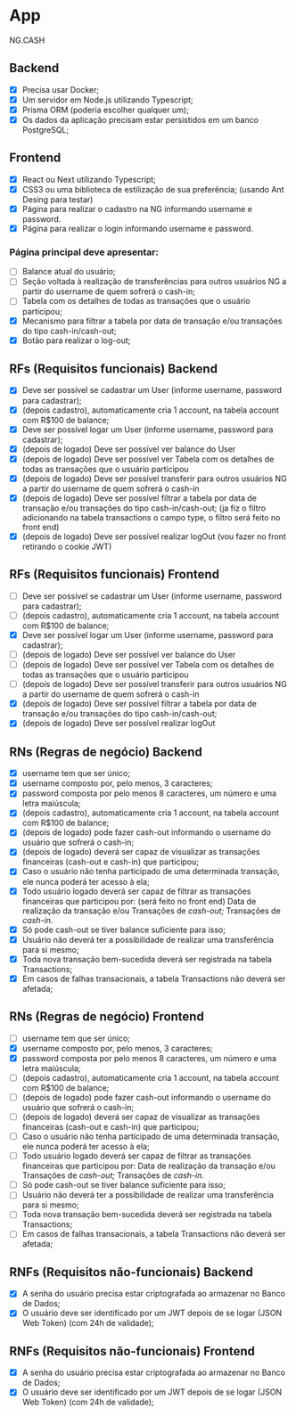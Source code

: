 # App

NG.CASH

## Backend

- [x] Precisa usar Docker;
- [x] Um servidor em Node.js utilizando Typescript;
- [x] Prisma ORM (poderia escolher qualquer um);
- [x] Os dados da aplicação precisam estar persistidos em um banco PostgreSQL;

## Frontend

- [x] React ou Next utilizando Typescript;
- [x] CSS3 ou uma biblioteca de estilização de sua preferência; (usando Ant Desing para testar)
- [x] Página para realizar o cadastro na NG informando username e password.
- [x] Página para realizar o login informando username e password.

### Página principal deve apresentar:

- [ ] Balance atual do usuário;
- [ ] Seção voltada à realização de transferências para outros usuários NG a partir do username de quem sofrerá o cash-in;
- [ ] Tabela com os detalhes de todas as transações que o usuário participou;
- [x] Mecanismo para filtrar a tabela por data de transação e/ou transações do tipo cash-in/cash-out;
- [x] Botão para realizar o log-out;

## RFs (Requisitos funcionais) Backend

- [x] Deve ser possível se cadastrar um User (informe username, password para cadastrar);
- [x] (depois cadastro), automaticamente cria 1 account, na tabela account com R$100 de balance;
- [x] Deve ser possível logar um User (informe username, password para cadastrar);
- [x] (depois de logado) Deve ser possível ver balance do User
- [x] (depois de logado) Deve ser possível ver Tabela com os detalhes de todas as transações que o usuário participou
- [x] (depois de logado) Deve ser possível transferir para outros usuários NG a partir do username de quem sofrerá o cash-in
- [x] (depois de logado) Deve ser possível filtrar a tabela por data de transação e/ou transações do tipo cash-in/cash-out; (ja fiz o filtro adicionando na tabela transactions o campo type, o filtro será feito no front end)
- [x] (depois de logado) Deve ser possível realizar logOut (vou fazer no front retirando o cookie JWT)

## RFs (Requisitos funcionais) Frontend

- [ ] Deve ser possível se cadastrar um User (informe username, password para cadastrar);
- [ ] (depois cadastro), automaticamente cria 1 account, na tabela account com R$100 de balance;
- [x] Deve ser possível logar um User (informe username, password para cadastrar);
- [ ] (depois de logado) Deve ser possível ver balance do User
- [ ] (depois de logado) Deve ser possível ver Tabela com os detalhes de todas as transações que o usuário participou
- [ ] (depois de logado) Deve ser possível transferir para outros usuários NG a partir do username de quem sofrerá o cash-in
- [x] (depois de logado) Deve ser possível filtrar a tabela por data de transação e/ou transações do tipo cash-in/cash-out;
- [x] (depois de logado) Deve ser possível realizar logOut

## RNs (Regras de negócio) Backend

- [x] username tem que ser único;
- [x] username composto por, pelo menos, 3 caracteres;
- [x] password composta por pelo menos 8 caracteres, um número e uma letra maiúscula;
- [x] (depois cadastro), automaticamente cria 1 account, na tabela account com R$100 de balance;
- [x] (depois de logado) pode fazer cash-out informando o username do usuário que sofrerá o cash-in;
- [x] (depois de logado) deverá ser capaz de visualizar as transações financeiras (cash-out e cash-in) que participou;
- [x] Caso o usuário não tenha participado de uma determinada transação, ele nunca poderá ter acesso à ela;
- [x] Todo usuário logado deverá ser capaz de filtrar as transações financeiras que participou por: (será feito no front end)
      Data de realização da transação
      e/ou
      Transações de _cash-out;_
      Transações de _cash-in._
- [x] Só pode cash-out se tiver balance suficiente para isso;
- [x] Usuário não deverá ter a possibilidade de realizar uma transferência para si mesmo;
- [x] Toda nova transação bem-sucedida deverá ser registrada na tabela Transactions;
- [x] Em casos de falhas transacionais, a tabela Transactions não deverá ser afetada;

## RNs (Regras de negócio) Frontend

- [ ] username tem que ser único;
- [x] username composto por, pelo menos, 3 caracteres;
- [x] password composta por pelo menos 8 caracteres, um número e uma letra maiúscula;
- [ ] (depois cadastro), automaticamente cria 1 account, na tabela account com R$100 de balance;
- [ ] (depois de logado) pode fazer cash-out informando o username do usuário que sofrerá o cash-in;
- [ ] (depois de logado) deverá ser capaz de visualizar as transações financeiras (cash-out e cash-in) que participou;
- [ ] Caso o usuário não tenha participado de uma determinada transação, ele nunca poderá ter acesso à ela;
- [ ] Todo usuário logado deverá ser capaz de filtrar as transações financeiras que participou por:
      Data de realização da transação
      e/ou
      Transações de _cash-out;_
      Transações de _cash-in._
- [ ] Só pode cash-out se tiver balance suficiente para isso;
- [ ] Usuário não deverá ter a possibilidade de realizar uma transferência para si mesmo;
- [ ] Toda nova transação bem-sucedida deverá ser registrada na tabela Transactions;
- [ ] Em casos de falhas transacionais, a tabela Transactions não deverá ser afetada;

## RNFs (Requisitos não-funcionais) Backend

- [x] A senha do usuário precisa estar criptografada ao armazenar no Banco de Dados;
- [x] O usuário deve ser identificado por um JWT depois de se logar (JSON Web Token) (com 24h de validade);

## RNFs (Requisitos não-funcionais) Frontend

- [x] A senha do usuário precisa estar criptografada ao armazenar no Banco de Dados;
- [x] O usuário deve ser identificado por um JWT depois de se logar (JSON Web Token) (com 24h de validade);
